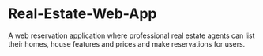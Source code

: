 # Real-Estate-Web-App
A web reservation application where professional real estate agents can list their homes, house features and prices and make reservations for users.
